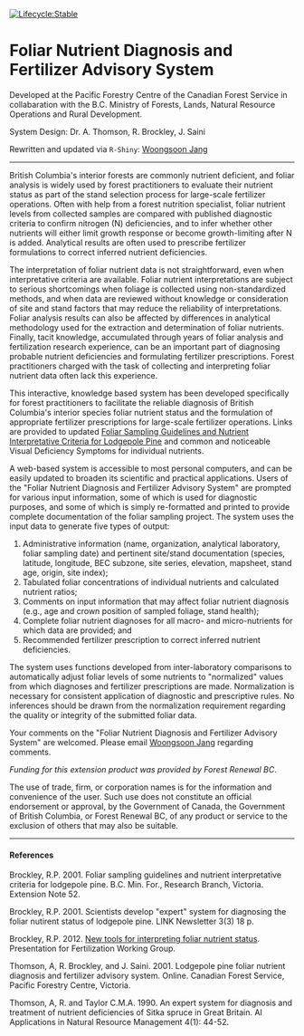 [![Lifecycle:Stable](https://img.shields.io/badge/Lifecycle-Stable-97ca00)](<Redirect-URL>)

# Foliar Nutrient Diagnosis and Fertilizer Advisory System

Developed at the Pacific Forestry Centre of the Canadian Forest Service in collabaration with the B.C. Ministry of Forests, Lands, Natural Resource Operations and Rural Development.

System Design: Dr.  A. Thomson, R. Brockley,  J. Saini

Rewritten and updated via `R-Shiny`: [Woongsoon Jang](mailto:woongsoon.jang@gov.bc.ca)


___

British Columbia's interior forests are commonly  nutrient deficient, and foliar analysis is widely used by forest practitioners to evaluate their nutrient status as part of the stand selection process for large-scale fertilizer operations. Often with help from a forest nutrition specialist, foliar nutrient levels from collected samples are compared with published diagnostic criteria to confirm nitrogen (N) deficiencies, and to infer whether other nutrients will either limit growth response or become growth-limiting after N is added. Analytical results are often used to prescribe fertilizer formulations to correct inferred nutrient deficiencies.

The interpretation of foliar nutrient data is not straightforward, even when interpretative criteria are available. Foliar nutrient interpretations are subject to serious shortcomings when foliage is collected using non-standardized methods, and when data are reviewed without knowledge or consideration of site and stand factors that may reduce the reliability of interpretations. Foliar analysis results can also be affected by differences in analytical methodology used for the extraction and determination of foliar nutrients. Finally, tacit knowledge, accumulated through years of foliar analysis and fertilization research experience, can be an important part of diagnosing probable nutrient deficiencies and formulating fertilizer prescriptions. Forest practitioners charged with the task of collecting and interpreting foliar nutrient data often lack this experience.

This interactive, knowledge based system has been developed specifically for forest practitioners to facilitate the reliable diagnosis of British Columbia's interior species foliar nutrient status and the formulation of appropriate fertilizer prescriptions for large-scale fertilizer operations. Links are provided to updated [Foliar Sampling Guidelines and Nutrient Interpretative Criteria for Lodgepole Pine](https://www.for.gov.bc.ca/hfd/pubs/Docs/En/En52.pdf) and common and noticeable Visual Deficiency Symptoms for individual nutrients.

A web-based system is accessible to most personal computers, and can be easily updated to broaden its scientific and practical applications. Users of the "Foliar Nutrient Diagnosis and Fertilizer Advisory  System" are prompted for various input information, some of which is used for diagnostic purposes, and some of which is simply re-formatted and printed to provide complete documentation of the foliar sampling project. The system uses the input data to generate five types of output:

1. Administrative information (name, organization, analytical laboratory, foliar sampling date) and pertinent site/stand documentation (species, latitude, longitude, BEC subzone, site series, elevation, mapsheet, stand age, origin, site index);
2. Tabulated foliar concentrations of individual nutrients and calculated nutrient ratios;
3. Comments on input information that may affect foliar nutrient diagnosis (e.g., age and crown position of sampled foliage, stand health);
4. Complete foliar nutrient diagnoses for all macro- and micro-nutrients for which data are provided; and
5. Recommended fertilizer prescription to correct inferred nutrient deficiencies.

The system uses functions developed from inter-laboratory comparisons to automatically adjust foliar levels of some nutrients to "normalized" values from which diagnoses and fertilizer prescriptions are made. Normalization is necessary for consistent application of diagnostic and prescriptive rules. No inferences should be drawn from the normalization requirement regarding the quality or integrity of the submitted foliar data.


Your comments on the "Foliar Nutrient Diagnosis and Fertilizer Advisory System" are welcomed. Please email [Woongsoon Jang](mailto:woongsoon.jang@gov.bc.ca) regarding comments.

*Funding for this extension product was provided by Forest Renewal BC*.

The use of trade, firm, or corporation names is for the information and convenience of the user. Such use does not constitute an official endorsement or approval, by the Government of Canada, the Government of British Columbia, or Forest Renewal BC, of any product or service to the exclusion of others that may also be suitable.


___

#### References


Brockley, R.P. 2001. Foliar sampling guidelines and nutrient interpretative criteria for lodgepole pine. B.C. Min. For., Research Branch, Victoria. Extension Note 52.

Brockley, R.P. 2001. Scientists develop "expert" system for diagnosing the foliar nutirent status of lodgepole pine. LINK Newsletter 3(3) 18 p.

Brockley, R.P. 2012. [New tools for interpreting foliar nutrient status](https://www2.gov.bc.ca/assets/gov/environment/natural-resource-stewardship/land-based-investment/forests-for-tomorrow/prince_george_revised_march_2012.pptx). Presentation for Fertilization Working Group. 

Thomson, A, R. Brockley, and J. Saini. 2001. Lodgepole pine foliar nutrient diagnosis and fertilizer advisory system. Online. Canadian Forest Service, Pacific Forestry Centre, Victoria.

Thomson, A, R. and Taylor C.M.A. 1990. An expert system for diagnosis and treatment of nutrient deficiencies of Sitka spruce in Great Britain. AI Applications in Natural Resource Management 4(1): 44-52. 

